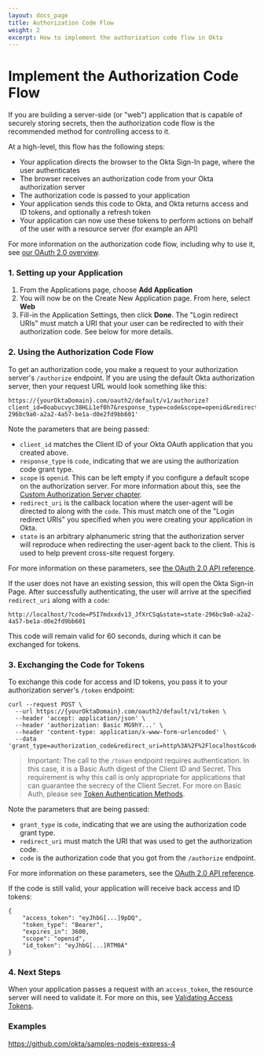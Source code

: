 ```yaml
---
layout: docs_page
title: Authorization Code Flow
weight: 2
excerpt: How to implement the authorization code flow in Okta
---
```


# Implement the Authorization Code Flow

If you are building a server-side (or "web") application that is capable of securely storing secrets, then the authorization code flow is the recommended method for controlling access to it. 

At a high-level, this flow has the following steps: 

- Your application directs the browser to the Okta Sign-In page, where the user authenticates
- The browser receives an authorization code from your Okta authorization server
- The authorization code is passed to your application
- Your application sends this code to Okta, and Okta returns access and ID tokens, and optionally a refresh token
- Your application can now use these tokens to perform actions on behalf of the user with a resource server (for example an API)

For more information on the authorization code flow, including why to use it, see [our OAuth 2.0 overview](/authentication-guide/auth-overview/#authorization-code-flow).

### 1. Setting up your Application

1. From the Applications page, choose **Add Application**
2. You will now be on the Create New Application page. From here, select **Web**
3. Fill-in the Application Settings, then click **Done**. The "Login redirect URIs" must match a URI that your user can be redirected to with their authorization code. See below for more details.

### 2. Using the Authorization Code Flow

To get an authorization code, you make a request to your authorization server's `/authorize` endpoint. If you are using the default Okta authorization server, then your request URL would look something like this:

```
https://{yourOktaDomain}.com/oauth2/default/v1/authorize?client_id=0oabucvyc38HLL1ef0h7&response_type=code&scope=openid&redirect_uri=http%3A%2F%2Flocalhost&state=state-296bc9a0-a2a2-4a57-be1a-d0e2fd9bb601'
```

Note the parameters that are being passed:

- `client_id` matches the Client ID of your Okta OAuth application that you created above.
- `response_type` is `code`, indicating that we are using the authorization code grant type.
- `scope` is `openid`. This can be left empty if you configure a default scope on the authorization server. For more information about this, see the [Custom Authorization Server chapter](/authentication-guide/implementing-authentication/set-up-authz-server.html#create-scopes-optional).
- `redirect_uri` is the callback location where the user-agent will be directed to along with the `code`. This must match one of the "Login redirect URIs" you specified when you were creating your application in Okta.
- `state` is an arbitrary alphanumeric string that the authorization server will reproduce when redirecting the user-agent back to the client. This is used to help prevent cross-site request forgery.

For more information on these parameters, see [the OAuth 2.0 API reference](https://developer.okta.com/docs/api/resources/oauth2.html#obtain-an-authorization-grant-from-a-user).

If the user does not have an existing session, this will open the Okta Sign-in Page. After successfully authenticating, the user will arrive at the specified `redirect_uri` along with a `code`:

```
http://localhost/?code=P5I7mdxxdv13_JfXrCSq&state=state-296bc9a0-a2a2-4a57-be1a-d0e2fd9bb601
```

This code will remain valid for 60 seconds, during which it can be exchanged for tokens.

### 3. Exchanging the Code for Tokens

To exchange this code for access and ID tokens, you pass it to your authorization server's `/token` endpoint:

```
curl --request POST \
  --url https://{yourOktaDomain}.com/oauth2/default/v1/token \
  --header 'accept: application/json' \
  --header 'authorization: Basic MG9hY...' \
  --header 'content-type: application/x-www-form-urlencoded' \
  --data 'grant_type=authorization_code&redirect_uri=http%3A%2F%2Flocalhost&code=P59yPm1_X1gxtdEOEZjn'
```

> Important: The call to the `/token` endpoint requires authentication. In this case, it is a Basic Auth digest of the Client ID and Secret. This requirement is why this call is only appropriate for applications that can guarantee the secrecy of the Client Secret. For more on Basic Auth, please see [Token Authentication Methods](https://developer.okta.com/docs/api/resources/oauth2.html#token-authentication-methods).

Note the parameters that are being passed:

- `grant_type` is `code`, indicating that we are using the authorization code grant type.
- `redirect_uri` must match the URI that was used to get the authorization code.
- `code` is the authorization code that you got from the `/authorize` endpoint.

For more information on these parameters, see the [OAuth 2.0 API reference](https://developer.okta.com/docs/api/resources/oauth2.html#request-a-token).

If the code is still valid, your application will receive back access and ID tokens:

```jwt
{
    "access_token": "eyJhbG[...]9pDQ",
    "token_type": "Bearer",
    "expires_in": 3600,
    "scope": "openid",
    "id_token": "eyJhbG[...]RTM0A"
}
```

### 4. Next Steps

When your application passes a request with an `access_token`, the resource server will need to validate it. For more on this, see [Validating Access Tokens](/authentication-guide/tokens/validating-access-tokens).

### Examples

<https://github.com/okta/samples-nodejs-express-4>
